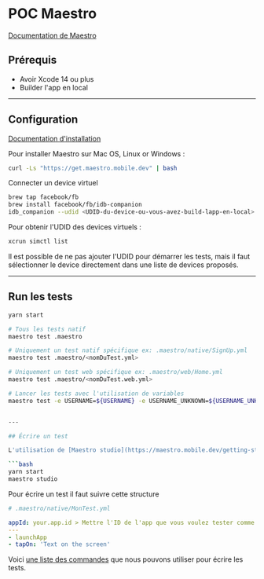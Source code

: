 # POC Maestro

[Documentation de Maestro](https://maestro.mobile.dev/)

## Prérequis

- Avoir Xcode 14 ou plus
- Builder l'app en local

---

## Configuration

[Documentation d'installation](https://maestro.mobile.dev/getting-started/installing-maestro)

Pour installer Maestro sur Mac OS, Linux or Windows :

```bash
curl -Ls "https://get.maestro.mobile.dev" | bash
```

Connecter un device virtuel

```bash
brew tap facebook/fb
brew install facebook/fb/idb-companion
idb_companion --udid <UDID-du-device-ou-vous-avez-build-lapp-en-local>
```

Pour obtenir l'UDID des devices virtuels :

```bash
xcrun simctl list
```

Il est possible de ne pas ajouter l'UDID pour démarrer les tests, mais il faut sélectionner le device directement dans une liste de devices proposés.

---

## Run les tests

```bash
yarn start

# Tous les tests natif
maestro test .maestro

# Uniquement un test natif spécifique ex: .maestro/native/SignUp.yml
maestro test .maestro/<nomDuTest.yml>

# Uniquement un test web spécifique ex: .maestro/web/Home.yml
maestro test .maestro/<nomDuTest.web.yml>

# Lancer les tests avec l'utilisation de variables 
maestro test -e USERNAME=${USERNAME} -e USERNAME_UNKNOWN=${USERNAME_UNKNOWN} -e NEW_USERNAME=${NEW_USERNAME} -e NUMBER_PHONE=${NUMBER_PHONE} -e PASSWORD=${PASSWORD} .maestro/


---

## Écrire un test

L'utilisation de [Maestro studio](https://maestro.mobile.dev/getting-started/maestro-studio) simplifie l'écriture des tests car il permet de voir les différent sélecteurs possible a l'aide d'une interface. Pour démarrer Maestro Studio il faut :

```bash
yarn start
maestro studio
```

Pour écrire un test il faut suivre cette structure

```yml
# .maestro/native/MonTest.yml

appId: your.app.id > Mettre l'ID de l'app que vous voulez tester comme "app.passculture.test". Cette app doit être installé sur le device virtuel.
---
- launchApp
- tapOn: 'Text on the screen'
```

Voici [une liste des commandes](https://maestro.mobile.dev/api-reference/commands) que nous pouvons utiliser pour écrire les tests.
